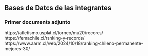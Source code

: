 ## Bases de Datos de las integrantes 
### Primer documento adjunto
<?xml version="1.0" encoding="UTF-8"?>
<urlset xmlns="http://www.sitemaps.org/schemas/sitemap/0.9">
  <url>
    <loc>https://atletismo.usplat.cl/torneo/mu20/records/</loc>
  </url>
  <url>
    <loc>https://femachile.cl/ranking-y-records/</loc>
  </url>
  <url>
    <loc>https://www.aarm.cl/web/2024/10/18/ranking-chileno-permanente-mejores-30/</loc>
  </url>
</urlset>
